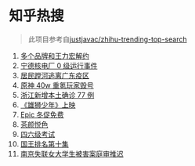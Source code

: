 # 知乎热搜

> 此项目参考自[justjavac/zhihu-trending-top-search](https://github.com/justjavac/zhihu-trending-top-search/blob/main/utils.ts)

<!-- BEGIN -->
  <!-- 最后更新时间:Sat Dec 18 2021 12:17:20 GMT+0000 (Coordinated Universal Time) -->
  1. [多个品牌和王力宏解约](https://www.zhihu.com/search?q=王力宏合作)
1. [宁德核电厂 0 级运行事件](https://www.zhihu.com/search?q=宁德核电厂)
1. [居民蹚河逃离广东疫区](https://www.zhihu.com/search?q=广东疫情)
1. [原神 40w 重氪玩家毁号](https://www.zhihu.com/search?q=原神)
1. [浙江新增本土确诊 77 例](https://www.zhihu.com/search?q=浙江疫情)
1. [《雄狮少年》上映](https://www.zhihu.com/search?q=雄狮少年)
1. [Epic 冬促免费](https://www.zhihu.com/search?q=epic)
1. [茶颜悦色](https://www.zhihu.com/search?q=茶颜悦色)
1. [四六级考试](https://www.zhihu.com/search?q=四六级考试)
1. [国王排名第十集](https://www.zhihu.com/search?q=国王排名)
1. [南京失联女大学生被害案庭审推迟](https://www.zhihu.com/search?q=南京失联女大学生被害案)
  <!-- END -->
